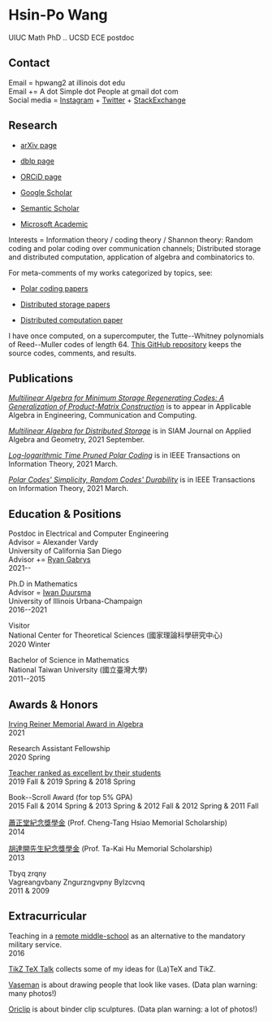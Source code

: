 
# Hsin-Po Wang

UIUC Math PhD .. UCSD ECE postdoc

## Contact

Email = hpwang2 at illinois dot edu  
Email += A dot Simple dot People at gmail dot com  
Social media =
[Instagram](https://www.instagram.com/xymbol.1/) +
[Twitter](https://twitter.com/Xymbol_1) +
[StackExchange](https://stackexchange.com/users/4418253/symbol-1)

## Research

* [arXiv page](https://arxiv.org/a/wang_h_8.html)

* [dblp page](https://dblp.org/pid/75/329-1.html)

* [ORCiD page](https://orcid.org/0000-0003-2574-1510)

* [Google Scholar](https://scholar.google.com/citations?user=tJ8-ChgAAAAJ)

* [Semantic Scholar](https://www.semanticscholar.org/author/Hsin-Po-Wang/3003115)

* [Microsoft Academic](https://academic.microsoft.com/profile/g141337f-e259-4116-9954-g46j0ef17e2h/Symbol/)

Interests =
Information theory / coding theory / Shannon theory:
Random coding and polar coding over communication channels;
Distributed storage and distributed computation,
application of algebra and combinatorics to.

For meta-comments of my works categorized by topics, see:

* [Polar coding papers](/paper/polar)

* [Distributed storage papers](/paper/storage)

* [Distributed computation paper](/paper/compute)

I have once computed, on a supercomputer,
the Tutte--Whitney polynomials of Reed--Muller codes of length 64.
[This GitHub repository](https://github.com/Symbol1/BlueWaters-RM64)
keeps the source codes, comments, and results.

## Publications

[*Multilinear Algebra for Minimum Storage Regenerating Codes: A Generalization of Product-Matrix Construction*](https://arxiv.org/abs/2006.16998)
is to appear in Applicable Algebra in Engineering, Communication and Computing.

[*Multilinear Algebra for Distributed Storage*](https://doi.org/10.1137/20M1346742)
is in SIAM Journal on Applied Algebra and Geometry, 2021 September.

[*Log-logarithmic Time Pruned Polar Coding*](https://doi.org/10.1109/TIT.2020.3041523)
is in IEEE Transactions on Information Theory, 2021 March.

[*Polar Codes' Simplicity, Random Codes' Durability*](https://doi.org/10.1109/TIT.2020.3041570)
is in IEEE Transactions on Information Theory, 2021 March.

## Education & Positions

Postdoc in Electrical and Computer Engineering  
Advisor = Alexander Vardy  
University of California San Diego  
Advisor += [Ryan Gabrys](https://sites.google.com/view/ryangabrys/home)  
2021--

Ph.D in Mathematics  
Advisor = [Iwan Duursma](https://faculty.math.illinois.edu/~duursma/)  
University of Illinois Urbana-Champaign  
2016--2021

Visitor  
National Center for Theoretical Sciences (國家理論科學研究中心)  
2020 Winter

Bachelor of Science in Mathematics  
National Taiwan University (國立臺灣大學)  
2011--2015

## Awards & Honors

[Irving Reiner Memorial Award in Algebra](https://math.illinois.edu/academics/graduate-program/funding/graduate-awards-and-fellowships/irving-reiner-memorial-award-and)  
2021

Research Assistant Fellowship  
2020 Spring

[Teacher ranked as excellent by their students](https://go.illinois.edu/lotrae)  
2019 Fall & 2019 Spring & 2018 Spring

Book--Scroll Award (for top 5% GPA)  
2015 Fall & 2014 Spring & 2013 Spring & 2012 Fall & 2012 Spring & 2011 Fall

[蕭正堂紀念獎學金](http://140.112.51.185/scholarship/%E5%88%86%E9%A0%81/index%208.html)
(Prof. Cheng-Tang Hsiao Memorial Scholarship)  
2014

[胡達開先生紀念獎學金](http://140.112.51.185/scholarship/%E5%88%86%E9%A0%81/index%201.html)
(Prof. Ta-Kai Hu Memorial Scholarship)  
2013

Tbyq zrqny  
Vagreangvbany Zngurzngvpny Bylzcvnq  
2011 & 2009

## Extracurricular

Teaching in a [remote middle-school](https://goo.gl/maps/1BeM2h7fhFbhWBsm8)
as an alternative to the mandatory military service.  
2016

[TikZ TeX Talk](/ttt) collects some of my ideas for (La)TeX and TikZ.

[Vaseman](/vaseman) is about drawing people that look like vases.
(Data plan warning: many photos!)

[Oriclip](/oriclip) is about binder clip sculptures.
(Data plan warning: a lot of photos!)

